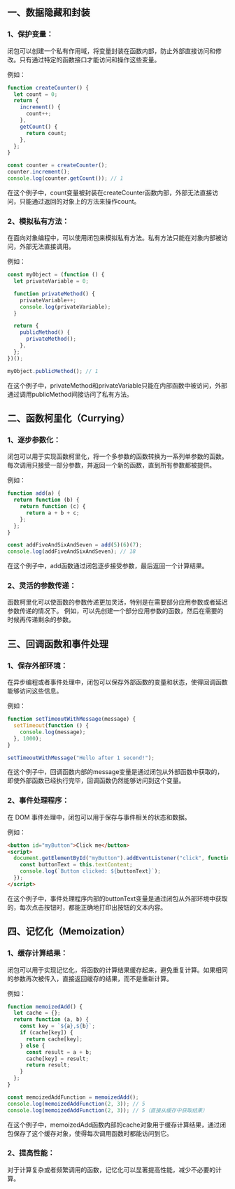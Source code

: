 ## 一、数据隐藏和封装

### 1、保护变量：

闭包可以创建一个私有作用域，将变量封装在函数内部，防止外部直接访问和修改。只有通过特定的函数接口才能访问和操作这些变量。

例如：

```js
function createCounter() {
  let count = 0;
  return {
    increment() {
      count++;
    },
    getCount() {
      return count;
    },
  };
}

const counter = createCounter();
counter.increment();
console.log(counter.getCount()); // 1
```

在这个例子中，count变量被封装在createCounter函数内部，外部无法直接访问，只能通过返回的对象上的方法来操作count。

### 2、模拟私有方法：

在面向对象编程中，可以使用闭包来模拟私有方法。私有方法只能在对象内部被访问，外部无法直接调用。

例如：

```js
const myObject = (function () {
  let privateVariable = 0;

  function privateMethod() {
    privateVariable++;
    console.log(privateVariable);
  }

  return {
    publicMethod() {
      privateMethod();
    },
  };
})();

myObject.publicMethod(); // 1
```

在这个例子中，privateMethod和privateVariable只能在内部函数中被访问，外部通过调用publicMethod间接访问了私有方法。


## 二、函数柯里化（Currying）

### 1、逐步参数化：

闭包可以用于实现函数柯里化，将一个多参数的函数转换为一系列单参数的函数。每次调用只接受一部分参数，并返回一个新的函数，直到所有参数都被提供。

例如：

```js
function add(a) {
  return function (b) {
    return function (c) {
      return a + b + c;
    };
  };
}

const addFiveAndSixAndSeven = add(5)(6)(7);
console.log(addFiveAndSixAndSeven); // 18
```

在这个例子中，add函数通过闭包逐步接受参数，最后返回一个计算结果。

### 2、灵活的参数传递：

函数柯里化可以使函数的参数传递更加灵活，特别是在需要部分应用参数或者延迟参数传递的情况下。
例如，可以先创建一个部分应用参数的函数，然后在需要的时候再传递剩余的参数。


## 三、回调函数和事件处理

### 1、保存外部环境：

在异步编程或者事件处理中，闭包可以保存外部函数的变量和状态，使得回调函数能够访问这些信息。

例如：

```js
function setTimeoutWithMessage(message) {
  setTimeout(function () {
    console.log(message);
  }, 1000);
}

setTimeoutWithMessage("Hello after 1 second!");
```

在这个例子中，回调函数内部的message变量是通过闭包从外部函数中获取的，即使外部函数已经执行完毕，回调函数仍然能够访问到这个变量。

### 2、事件处理程序：

在 DOM 事件处理中，闭包可以用于保存与事件相关的状态和数据。

例如：

```html
<button id="myButton">Click me</button>
<script>
  document.getElementById("myButton").addEventListener("click", function () {
    const buttonText = this.textContent;
    console.log(`Button clicked: ${buttonText}`);
  });
</script>
```

在这个例子中，事件处理程序内部的buttonText变量是通过闭包从外部环境中获取的，每次点击按钮时，都能正确地打印出按钮的文本内容。

## 四、记忆化（Memoization）

### 1、缓存计算结果：

闭包可以用于实现记忆化，将函数的计算结果缓存起来，避免重复计算。如果相同的参数再次被传入，直接返回缓存的结果，而不是重新计算。

例如：

```js
function memoizedAdd() {
  let cache = {};
  return function (a, b) {
    const key = `${a},${b}`;
    if (cache[key]) {
      return cache[key];
    } else {
      const result = a + b;
      cache[key] = result;
      return result;
    }
  };
}

const memoizedAddFunction = memoizedAdd();
console.log(memoizedAddFunction(2, 3)); // 5
console.log(memoizedAddFunction(2, 3)); // 5（直接从缓存中获取结果）
```

在这个例子中，memoizedAdd函数内部的cache对象用于缓存计算结果，通过闭包保存了这个缓存对象，使得每次调用函数时都能访问到它。

### 2、提高性能：

对于计算复杂或者频繁调用的函数，记忆化可以显著提高性能，减少不必要的计算。
